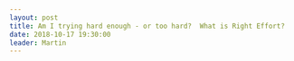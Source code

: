 ```yaml
---
layout: post
title: Am I trying hard enough - or too hard?  What is Right Effort?  
date: 2018-10-17 19:30:00
leader: Martin 
---
```

